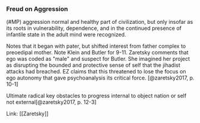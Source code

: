 ### Freud on Aggression

(#MP) aggression normal and healthy part of civilization, but only insofar as its roots in vulnerability, dependence, and in the continued presence of infantile state in the adult mind were recognized.

Notes that it began with pater, but shifted interest from father complex to preoedipal mother. Note Klein and Butler for 9-11. Zaretsky comments that ego was coded as "male" and suspect for Butler. She imagined her project as disrupting the bounded and protective sense of self that the jihadist attacks had breached. EZ claims that this threatened to lose the focus on ego autonomy that gave psychoanalysis its critical force. [@zaretsky2017, p. 10-1]



Ultimate radical key obstacles to progress internal to object nation or self not external[@zaretsky2017, p. 12-3]

Link: [[Zaretsky]]